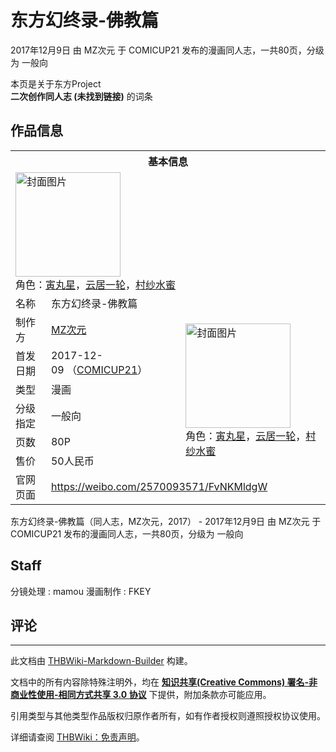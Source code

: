 # 东方幻终录-佛教篇

<!-- source html: G:\repos\THBWiki-Markdown-Builder\THBWikiMarkdown\Temp\main\d\d0\ns0%3A%E4%B8%9C%E6%96%B9%E5%B9%BB%E7%BB%88%E5%BD%95-%E4%BD%9B%E6%95%99%E7%AF%87.html -->

2017年12月9日 由 MZ次元 于 COMICUP21 发布的漫画同人志，一共80页，分级为 一般向

本页是关于东方Project  
 **二次创作同人志 (未找到链接)** 的词条

## 作品信息

<table><tbody><tr><th colspan="3">基本信息</th></tr><tr><td class="cover-artwork-mobile" colspan="2"><a href="./文件-东方幻终录-佛教篇封面.png.md" class="image" title="封面图片"><img alt="封面图片" src="https://upload.thwiki.cc/thumb/5/58/%E4%B8%9C%E6%96%B9%E5%B9%BB%E7%BB%88%E5%BD%95-%E4%BD%9B%E6%95%99%E7%AF%87%E5%B0%81%E9%9D%A2.png/168px-%E4%B8%9C%E6%96%B9%E5%B9%BB%E7%BB%88%E5%BD%95-%E4%BD%9B%E6%95%99%E7%AF%87%E5%B0%81%E9%9D%A2.png" decoding="async" loading="lazy" width="168" height="167" srcset="https://upload.thwiki.cc/thumb/5/58/%E4%B8%9C%E6%96%B9%E5%B9%BB%E7%BB%88%E5%BD%95-%E4%BD%9B%E6%95%99%E7%AF%87%E5%B0%81%E9%9D%A2.png/252px-%E4%B8%9C%E6%96%B9%E5%B9%BB%E7%BB%88%E5%BD%95-%E4%BD%9B%E6%95%99%E7%AF%87%E5%B0%81%E9%9D%A2.png 1.5x, https://upload.thwiki.cc/thumb/5/58/%E4%B8%9C%E6%96%B9%E5%B9%BB%E7%BB%88%E5%BD%95-%E4%BD%9B%E6%95%99%E7%AF%87%E5%B0%81%E9%9D%A2.png/336px-%E4%B8%9C%E6%96%B9%E5%B9%BB%E7%BB%88%E5%BD%95-%E4%BD%9B%E6%95%99%E7%AF%87%E5%B0%81%E9%9D%A2.png 2x" data-file-width="641" data-file-height="638"></a><div class="cover-char">角色：<a href="./寅丸星.md" title="寅丸星">寅丸星</a>，<a href="./云居一轮.md" title="云居一轮">云居一轮</a>，<a href="./村纱水蜜.md" title="村纱水蜜">村纱水蜜</a></div></td>
</tr><tr><td class="label">名称</td><td colspan="2"> 东方幻终录-佛教篇 </td></tr><tr><td class="label">制作方</td><td><a href="./MZ次元.md" title="MZ次元">MZ次元</a></td><td class="cover-artwork" rowspan="6" style="min-width:168px;"><a href="./文件-东方幻终录-佛教篇封面.png.md" class="image" title="封面图片"><img alt="封面图片" src="https://upload.thwiki.cc/thumb/5/58/%E4%B8%9C%E6%96%B9%E5%B9%BB%E7%BB%88%E5%BD%95-%E4%BD%9B%E6%95%99%E7%AF%87%E5%B0%81%E9%9D%A2.png/168px-%E4%B8%9C%E6%96%B9%E5%B9%BB%E7%BB%88%E5%BD%95-%E4%BD%9B%E6%95%99%E7%AF%87%E5%B0%81%E9%9D%A2.png" decoding="async" loading="lazy" width="168" height="167" srcset="https://upload.thwiki.cc/thumb/5/58/%E4%B8%9C%E6%96%B9%E5%B9%BB%E7%BB%88%E5%BD%95-%E4%BD%9B%E6%95%99%E7%AF%87%E5%B0%81%E9%9D%A2.png/252px-%E4%B8%9C%E6%96%B9%E5%B9%BB%E7%BB%88%E5%BD%95-%E4%BD%9B%E6%95%99%E7%AF%87%E5%B0%81%E9%9D%A2.png 1.5x, https://upload.thwiki.cc/thumb/5/58/%E4%B8%9C%E6%96%B9%E5%B9%BB%E7%BB%88%E5%BD%95-%E4%BD%9B%E6%95%99%E7%AF%87%E5%B0%81%E9%9D%A2.png/336px-%E4%B8%9C%E6%96%B9%E5%B9%BB%E7%BB%88%E5%BD%95-%E4%BD%9B%E6%95%99%E7%AF%87%E5%B0%81%E9%9D%A2.png 2x" data-file-width="641" data-file-height="638"></a><div class="cover-char">角色：<a href="./寅丸星.md" title="寅丸星">寅丸星</a>，<a href="./云居一轮.md" title="云居一轮">云居一轮</a>，<a href="./村纱水蜜.md" title="村纱水蜜">村纱水蜜</a></div></td>
</tr><tr><td class="label">首发日期</td><td>2017-12-09&#160;（<a href="/展会作品列表?e=COMICUP%2321">COMICUP21</a>）</td></tr><tr><td class="label">类型</td><td>漫画</td></tr><tr><td class="label">分级指定</td><td>一般向</td></tr><tr><td class="label">页数</td><td>80P</td></tr><tr><td class="label">售价</td><td>50人民币</td></tr>
<tr><td class="label">官网页面</td><td colspan="2"><a rel="nofollow" class="external free" href="https://weibo.com/2570093571/FvNKMldgW">https://weibo.com/2570093571/FvNKMldgW</a></td></tr></tbody></table>

东方幻终录-佛教篇（同人志，MZ次元，2017） - 2017年12月9日 由 MZ次元 于 COMICUP21 发布的漫画同人志，一共80页，分级为 一般向

## Staff
分镜处理
: mamou
漫画制作
: FKEY


## 评论




---

此文档由 [THBWiki-Markdown-Builder](https://github.com/Delsin-Yu/THBWiki-Markdown-Builder) 构建。

文档中的所有内容除特殊注明外，均在 [**知识共享(Creative Commons) 署名-非商业性使用-相同方式共享 3.0 协议**](https://creativecommons.org/licenses/by-sa/3.0/deed.zh-hans) 下提供，附加条款亦可能应用。

引用类型与其他类型作品版权归原作者所有，如有作者授权则遵照授权协议使用。

详细请查阅 [THBWiki：免责声明](https://thbwiki.cc/THBWiki:%E5%85%8D%E8%B4%A3%E5%A3%B0%E6%98%8E)。

